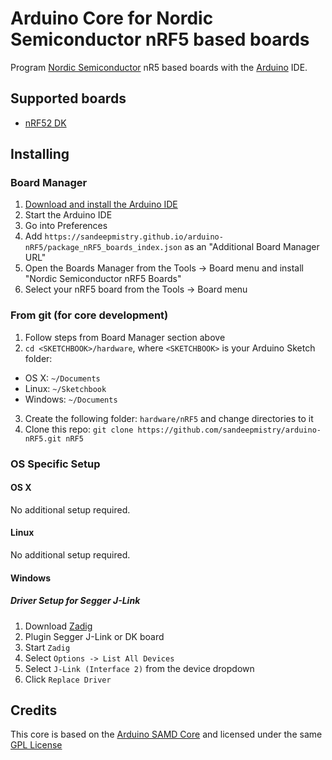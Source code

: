 # Arduino Core for Nordic Semiconductor nRF5 based boards

Program [Nordic Semiconductor](https://www.nordicsemi.com) nR5 based boards with the [Arduino](https://www.arduino.cc) IDE.

## Supported boards

 * [nRF52 DK](https://www.nordicsemi.com/eng/Products/Bluetooth-Smart-Bluetooth-low-energy/nRF52-DK)

## Installing

### Board Manager

 1. [Download and install the Arduino IDE](https://www.arduino.cc/en/Main/Software)
 2. Start the Arduino IDE
 3. Go into Preferences
 4. Add ```https://sandeepmistry.github.io/arduino-nRF5/package_nRF5_boards_index.json``` as an "Additional Board Manager URL"
 5. Open the Boards Manager from the Tools -> Board menu and install "Nordic Semiconductor nRF5 Boards"
 6. Select your nRF5 board from the Tools -> Board menu

### From git (for core development)

 1. Follow steps from Board Manager section above
 2. ```cd <SKETCHBOOK>/hardware```, where ```<SKETCHBOOK>``` is your Arduino Sketch folder:
  * OS X: ```~/Documents```
  * Linux: ```~/Sketchbook```
  * Windows: ```~/Documents```
 3. Create the following folder: ```hardware/nRF5``` and change directories to it
 4. Clone this repo: ```git clone https://github.com/sandeepmistry/arduino-nRF5.git nRF5```

### OS Specific Setup

#### OS X

No additional setup required.

#### Linux

No additional setup required.

####  Windows

##### Driver Setup for Segger J-Link

 1. Download [Zadig](http://zadig.akeo.ie)
 2. Plugin Segger J-Link or DK board
 3. Start ```Zadig```
 4. Select ```Options -> List All Devices```
 5. Select ```J-Link (Interface 2)``` from the device dropdown
 6. Click ```Replace Driver```

## Credits

This core is based on the [Arduino SAMD Core](https://github.com/arduino/ArduinoCore-samd) and licensed under the same [GPL License](LICENSE)
